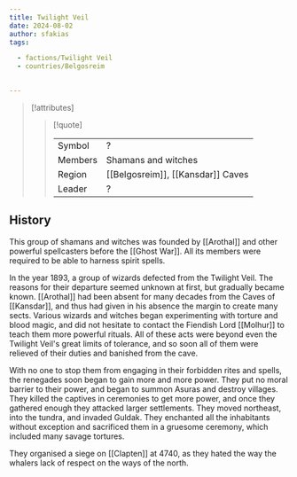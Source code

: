 ```yaml
---
title: Twilight Veil
date: 2024-08-02
author: sfakias
tags:

  - factions/Twilight Veil
  - countries/Belgosreim

 
---
```

> [!attributes]
> 
> > [!quote]
> >
> > | | |
> > | --- | --- |
> > | Symbol | ? |
> > | Members | Shamans and witches |
> > | Region | [[Belgosreim]], [[Kansdar]] Caves |
> > | Leader | ? |

## History

This group of shamans and witches was founded by [[Arothal]] and other powerful spellcasters before the [[Ghost War]]. All its members were required to be able to harness spirit spells.

In the year 1893, a group of wizards defected from the Twilight Veil. The reasons for their departure seemed unknown at first, but gradually became known. [[Arothal]] had been absent for many decades from the Caves of [[Kansdar]], and thus had given in his absence the margin to create many sects. Various wizards and witches began experimenting with torture and blood magic, and did not hesitate to contact the Fiendish Lord [[Molhur]] to teach them more powerful rituals. All of these acts were beyond even the Twilight Veil's great limits of tolerance, and so soon all of them were relieved of their duties and banished from the cave.

With no one to stop them from engaging in their forbidden rites and spells, the renegades soon began to gain more and more power. They put no moral barrier to their power, and began to summon Asuras and destroy villages. They killed the captives in ceremonies to get more power, and once they gathered enough they attacked larger settlements. They moved northeast, into the tundra, and invaded Guldak. They enchanted all the inhabitants without exception and sacrificed them in a gruesome ceremony, which included many savage tortures.

They organised a siege on [[Clapten]] at 4740, as they hated the way the whalers lack of respect on the ways of the north.

